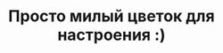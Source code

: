 ---
title: Просто милый цветок для настроения :)
location: Шелеховский район, Иркутская область, Россия
thumb_width: 151
taxonomy:
    tag:
        - main_gallery
---